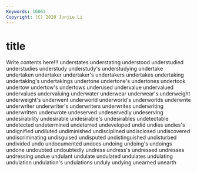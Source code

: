 ```yaml
---
Keywords: 16063
Copyright: (C) 2020 Junjie Li
---
```


# title

Write contents here!!!
understates 
understating 
understood
understudied 
understudies 
understudy 
understudy's 
understudying 
undertake 
undertaken 
undertaker 
undertaker's 
undertakers
undertakes 
undertaking 
undertaking's 
undertakings 
undertone 
undertone's 
undertones 
undertook 
undertow 
undertow's
undertows 
underused 
undervalue 
undervalued 
undervalues 
undervaluing 
underwater 
underwear 
underwear's 
underweight
underweight's 
underwent 
underworld 
underworld's 
underworlds 
underwrite 
underwriter 
underwriter's 
underwriters 
underwrites
underwriting 
underwritten 
underwrote 
undeserved 
undeservedly 
undeserving 
undesirability 
undesirable 
undesirable's 
undesirables
undetectable 
undetected 
undetermined 
undeterred 
undeveloped 
undid 
undies 
undies's 
undignified 
undiluted
undiminished 
undisciplined 
undisclosed 
undiscovered 
undiscriminating 
undisguised 
undisputed 
undistinguished 
undisturbed 
undivided
undo 
undocumented 
undoes 
undoing 
undoing's 
undoings 
undone 
undoubted 
undoubtedly 
undress
undress's 
undressed 
undresses 
undressing 
undue 
undulant 
undulate 
undulated 
undulates 
undulating
undulation 
undulation's 
undulations 
unduly 
undying 
unearned 
unearth 
